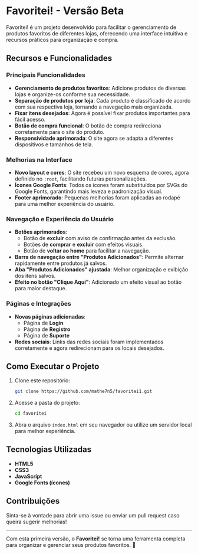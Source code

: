 # Favoritei! - Versão Beta

Favoritei! é um projeto desenvolvido para facilitar o gerenciamento de produtos favoritos de diferentes lojas, oferecendo uma interface intuitiva e recursos práticos para organização e compra.

## Recursos e Funcionalidades

### Principais Funcionalidades
- **Gerenciamento de produtos favoritos**: Adicione produtos de diversas lojas e organize-os conforme sua necessidade.
- **Separação de produtos por loja**: Cada produto é classificado de acordo com sua respectiva loja, tornando a navegação mais organizada.
- **Fixar itens desejados**: Agora é possível fixar produtos importantes para fácil acesso.
- **Botão de compra funcional**: O botão de compra redireciona corretamente para o site do produto.
- **Responsividade aprimorada**: O site agora se adapta a diferentes dispositivos e tamanhos de tela.

### Melhorias na Interface
- **Novo layout e cores**: O site recebeu um novo esquema de cores, agora definido no `:root`, facilitando futuras personalizações.
- **Ícones Google Fonts**: Todos os ícones foram substituídos por SVGs do Google Fonts, garantindo mais leveza e padronização visual.
- **Footer aprimorado**: Pequenas melhorias foram aplicadas ao rodapé para uma melhor experiência do usuário.

### Navegação e Experiência do Usuário
- **Botões aprimorados**:
  - Botão de **excluir** com aviso de confirmação antes da exclusão.
  - Botões de **comprar** e **excluir** com efeitos visuais.
  - Botão de **voltar ao home** para facilitar a navegação.
- **Barra de navegação entre "Produtos Adicionados"**: Permite alternar rapidamente entre produtos já salvos.
- **Aba "Produtos Adicionados" ajustada**: Melhor organização e exibição dos itens salvos.
- **Efeito no botão "Clique Aqui"**: Adicionado um efeito visual ao botão para maior destaque.

### Páginas e Integrações
- **Novas páginas adicionadas**:
  - Página de **Login**
  - Página de **Registro**
  - Página de **Suporte**
- **Redes sociais**: Links das redes sociais foram implementados corretamente e agora redirecionam para os locais desejados.

## Como Executar o Projeto
1. Clone este repositório:
   ```bash
   git clone https://github.com/mathe7n5/favoritei1.git
   ```
2. Acesse a pasta do projeto:
   ```bash
   cd favoritei
   ```
3. Abra o arquivo `index.html` em seu navegador ou utilize um servidor local para melhor experiência.

## Tecnologias Utilizadas
- **HTML5**
- **CSS3**
- **JavaScript**
- **Google Fonts (ícones)**

## Contribuições
Sinta-se à vontade para abrir uma issue ou enviar um pull request caso queira sugerir melhorias!

---

Com esta primeira versão, o **Favoritei!** se torna uma ferramenta completa para organizar e gerenciar seus produtos favoritos. 🚀

